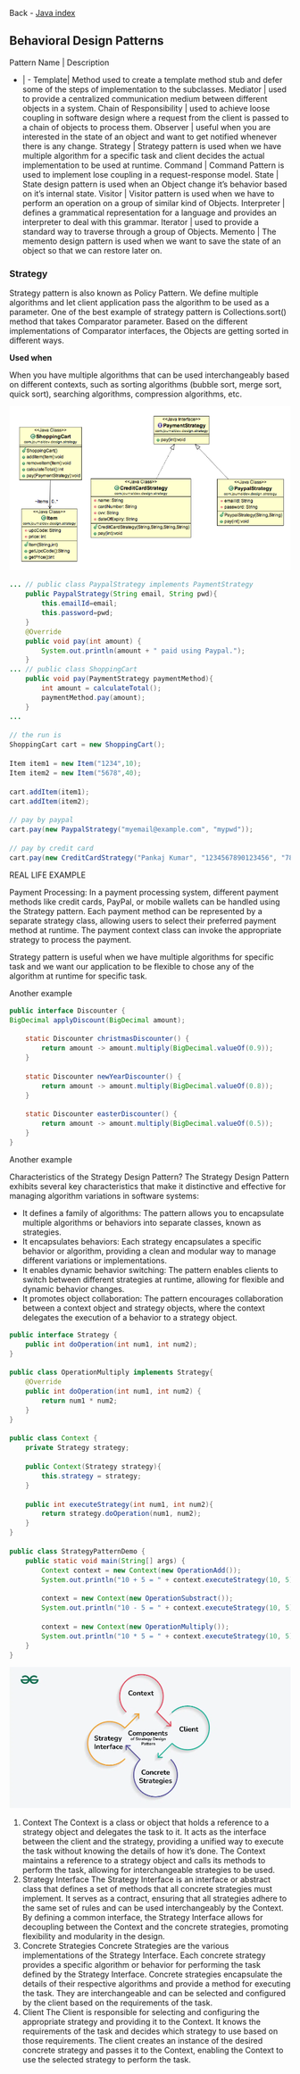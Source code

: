 Back - [Java index](0-index.md)

## Behavioral Design Patterns

Pattern Name | Description
- | - 
Template| Method	used to create a template method stub and defer some of the steps of implementation to the subclasses.
Mediator | used to provide a centralized communication medium between different objects in a system.
Chain of Responsibility | used to achieve loose coupling in software design where a request from the client is passed to a chain of objects to process them.
Observer | useful when you are interested in the state of an object and want to get notified whenever there is any change.
Strategy | Strategy pattern is used when we have multiple algorithm for a specific task and client decides the actual implementation to be used at runtime.
Command | Command Pattern is used to implement lose coupling in a request-response model.
State | State design pattern is used when an Object change it’s behavior based on it’s internal state.
Visitor | Visitor pattern is used when we have to perform an operation on a group of similar kind of Objects.
Interpreter | defines a grammatical representation for a language and provides an interpreter to deal with this grammar.
Iterator | used to provide a standard way to traverse through a group of Objects.
Memento | The memento design pattern is used when we want to save the state of an object so that we can restore later on.

### Strategy

Strategy pattern is also known as Policy Pattern. We define multiple algorithms and let client application pass the algorithm to be used as a parameter. One of the best example of strategy pattern is Collections.sort() method that takes Comparator parameter. Based on the different implementations of Comparator interfaces, the Objects are getting sorted in different ways.

**Used when**

When you have multiple algorithms that can be used interchangeably based on different contexts, such as sorting algorithms (bubble sort, merge sort, quick sort), searching algorithms, compression algorithms, etc.

![img_2.png](img_2.png)

```java
... // public class PaypalStrategy implements PaymentStrategy 
	public PaypalStrategy(String email, String pwd){
        this.emailId=email;
        this.password=pwd;
    }
    @Override
    public void pay(int amount) {
        System.out.println(amount + " paid using Paypal.");
    }
... // public class ShoppingCart
    public void pay(PaymentStrategy paymentMethod){
        int amount = calculateTotal();
        paymentMethod.pay(amount);
    }    
...
    
// the run is    
ShoppingCart cart = new ShoppingCart();

Item item1 = new Item("1234",10);
Item item2 = new Item("5678",40);
		
cart.addItem(item1);
cart.addItem(item2);

// pay by paypal
cart.pay(new PaypalStrategy("myemail@example.com", "mypwd"));

// pay by credit card
cart.pay(new CreditCardStrategy("Pankaj Kumar", "1234567890123456", "786", "12/15"));
```
REAL LIFE EXAMPLE

Payment Processing: In a payment processing system, different payment methods like credit cards, PayPal, or mobile wallets can be handled using the Strategy pattern. Each payment method can be represented by a separate strategy class, allowing users to select their preferred payment method at runtime. The payment context class can invoke the appropriate strategy to process the payment.

Strategy pattern is useful when we have multiple algorithms for specific task and we want our application to be flexible to chose any of the algorithm at runtime for specific task.

Another example
```java
public interface Discounter {
BigDecimal applyDiscount(BigDecimal amount);

    static Discounter christmasDiscounter() {
        return amount -> amount.multiply(BigDecimal.valueOf(0.9));
    }

    static Discounter newYearDiscounter() {
        return amount -> amount.multiply(BigDecimal.valueOf(0.8));
    }

    static Discounter easterDiscounter() {
        return amount -> amount.multiply(BigDecimal.valueOf(0.5));
    }
}
```

Another example

Characteristics of the Strategy Design Pattern?
The Strategy Design Pattern exhibits several key characteristics that make it distinctive and effective for managing algorithm variations in software systems:

* It defines a family of algorithms: The pattern allows you to encapsulate multiple algorithms or behaviors into separate classes, known as strategies.
* It encapsulates behaviors: Each strategy encapsulates a specific behavior or algorithm, providing a clean and modular way to manage different variations or implementations.
* It enables dynamic behavior switching: The pattern enables clients to switch between different strategies at runtime, allowing for flexible and dynamic behavior changes.
* It promotes object collaboration: The pattern encourages collaboration between a context object and strategy objects, where the context delegates the execution of a behavior to a strategy object.

```java
public interface Strategy {
    public int doOperation(int num1, int num2);
}

public class OperationMultiply implements Strategy{
    @Override
    public int doOperation(int num1, int num2) {
        return num1 * num2;
    }
}

public class Context {
    private Strategy strategy;

    public Context(Strategy strategy){
        this.strategy = strategy;
    }

    public int executeStrategy(int num1, int num2){
        return strategy.doOperation(num1, num2);
    }
}

public class StrategyPatternDemo {
    public static void main(String[] args) {
        Context context = new Context(new OperationAdd());
        System.out.println("10 + 5 = " + context.executeStrategy(10, 5));

        context = new Context(new OperationSubstract());
        System.out.println("10 - 5 = " + context.executeStrategy(10, 5));

        context = new Context(new OperationMultiply());
        System.out.println("10 * 5 = " + context.executeStrategy(10, 5));
    }
}
```
![img_3.png](img_3.png)

1. Context
The Context is a class or object that holds a reference to a strategy object and delegates the task to it.
It acts as the interface between the client and the strategy, providing a unified way to execute the task without knowing the details of how it’s done.
The Context maintains a reference to a strategy object and calls its methods to perform the task, allowing for interchangeable strategies to be used.
2. Strategy Interface
The Strategy Interface is an interface or abstract class that defines a set of methods that all concrete strategies must implement.
It serves as a contract, ensuring that all strategies adhere to the same set of rules and can be used interchangeably by the Context.
By defining a common interface, the Strategy Interface allows for decoupling between the Context and the concrete strategies, promoting flexibility and modularity in the design.
3. Concrete Strategies
Concrete Strategies are the various implementations of the Strategy Interface. Each concrete strategy provides a specific algorithm or behavior for performing the task defined by the Strategy Interface.
Concrete strategies encapsulate the details of their respective algorithms and provide a method for executing the task.
They are interchangeable and can be selected and configured by the client based on the requirements of the task.
4. Client
The Client is responsible for selecting and configuring the appropriate strategy and providing it to the Context.
It knows the requirements of the task and decides which strategy to use based on those requirements.
The client creates an instance of the desired concrete strategy and passes it to the Context, enabling the Context to use the selected strategy to perform the task.